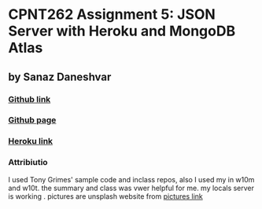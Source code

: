 # CPNT262 Assignment 5: JSON Server with Heroku and MongoDB Atlas
## by Sanaz Daneshvar
### [Github link](https://sanazdaneshvar.github.io/cpnt262-a5)
### [Github page](https://github.com/SANAZDANESHVAR)
### [ Heroku link](https://cpnt262-a5-sanaz.herokuapp.com/)
   
### Attribiutio
I used Tony Grimes'  sample code and inclass repos, also I used my in w10m and w10t. the summary and class was vwer helpful for me. my locals server is working .
pictures are unsplash website from [pictures link](https://unsplash.com) 
